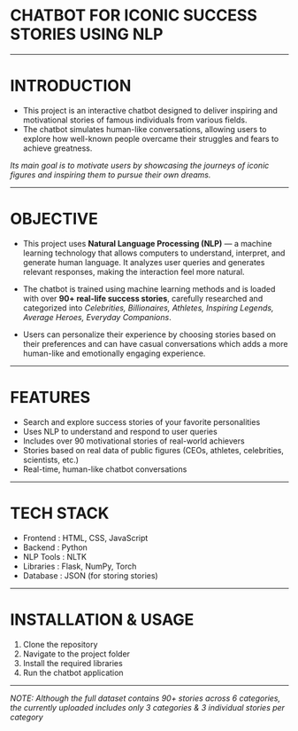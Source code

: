 # **CHATBOT FOR ICONIC SUCCESS STORIES USING NLP**
---

# **INTRODUCTION**
- This project is an interactive chatbot designed to deliver inspiring and motivational stories of famous individuals from various fields.
- The chatbot simulates human-like conversations, allowing users to explore how well-known people overcame their struggles and fears to achieve greatness.
  
*Its main goal is to motivate users by showcasing the journeys of iconic figures and inspiring them to pursue their own dreams.*

---

# **OBJECTIVE**

- This project uses **Natural Language Processing (NLP)** — a machine learning technology that allows computers to understand, interpret, and generate human language. It analyzes user queries and generates relevant responses, making the interaction feel more natural.
- The chatbot is trained using machine learning methods and is loaded with over **90+ real-life success stories**, carefully researched and categorized into *Celebrities, Billionaires, Athletes, Inspiring Legends, Average Heroes, Everyday Companions*.
  
- Users can personalize their experience by choosing stories based on their preferences and can have casual conversations which adds a more human-like and emotionally engaging experience.
---

# **FEATURES**

- Search and explore success stories of your favorite personalities
- Uses NLP to understand and respond to user queries
- Includes over 90 motivational stories of real-world achievers
- Stories based on real data of public figures (CEOs, athletes, celebrities, scientists, etc.)
- Real-time, human-like chatbot conversations
---

# **TECH STACK**

- Frontend  :  HTML, CSS, JavaScript
- Backend   :  Python
- NLP Tools :  NLTK
- Libraries :  Flask, NumPy, Torch
- Database  :  JSON (for storing stories)
---

# **INSTALLATION & USAGE**

1. Clone the repository
2. Navigate to the project folder
3. Install the required libraries
4. Run the chatbot application
---

*NOTE: Although the full dataset contains 90+ stories across 6 categories, the currently uploaded includes only 3 categories & 3 individual stories per category*
